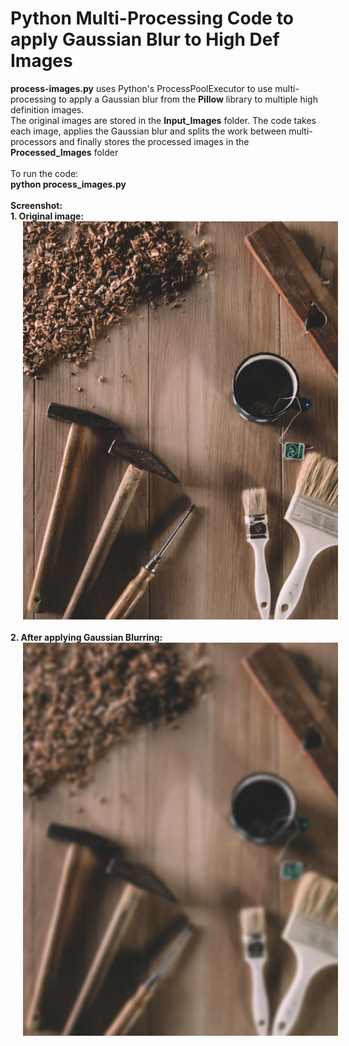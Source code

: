 # Python Multi-Processing Code to apply Gaussian Blur to High Def Images

<p>
<b>process-images.py</b> uses Python's ProcessPoolExecutor to use multi-processing to apply a Gaussian blur from the <b>Pillow</b> library to multiple high definition images.
<br />
The original images are stored in the <b>Input_Images</b> folder. The code takes each image, applies the Gaussian blur  and splits the work between multi-processors and finally stores the processed images in the <b>Processed_Images</b> folder
<br />
<br />
To run the code:
<br />
<b>python process_images.py
<br />
<br />
Screenshot:
<br />
1. Original image:
<br />
<img src="https://github.com/tebbythomas/Gaussian_Blur_Multi_Processing/blob/master/Screenshots/Original.png" hspace="20">
<br />
<br />
2. After applying Gaussian Blurring:
<br />
<img src="https://github.com/tebbythomas/Gaussian_Blur_Multi_Processing/blob/master/Screenshots/Gaussian_Blurring.png" hspace="20">

